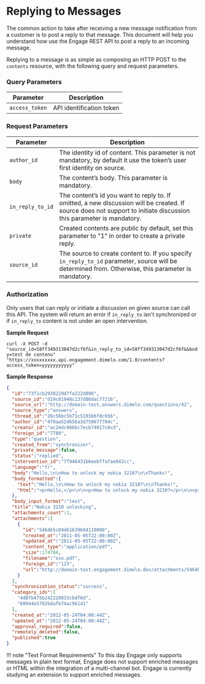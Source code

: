 # Replying to Messages

The common action to take after receiving a new message notification from a customer is to post a reply to that message. This document will help you understand how use the Engage REST API to post a reply to an incoming message. 

Replying to a message is as simple as composing an HTTP POST to the `contents` resource, with the following query and request parameters. 

### Query Parameters

| Parameter | Description |
|-|-|
| `access_token` | API identification token | 

### Request Parameters

| Parameter | Description |
|-|-|
| `author_id` | The identity id of content. This parameter is not mandatory, by default it use the token’s user first identity on source. |
| `body` | The content’s body. This parameter is mandatory. | 
| `in_reply_to_id` | The content’s id you want to reply to. If omitted, a new discussion will be created. If source does not support to initiate discussion this parameter is mandatory. |
| `private` | Created contents are public by default, set this parameter to "1" in order to create a private reply. |
| `source_id` | The source to create content to. If you specify `in_reply_to_id` parameter, source will be determined from. Otherwise, this parameter is mandatory. |

### Authorization

Only users that can reply or initiate a discussion on given source can call this API. The system will return an error if `in_reply_to` isn't synchronized or if `in_reply_to` content is not under an open intervention.

**Sample Request**

`curl -X POST -d "source_id=58ff349313047d2cf6f&in_reply_to_id=58ff349313047d2cf6f&&body=test de contenu" "https://xxxxxxxxx.api.engagement.dimelo.com/1.0/contents?access_token=yyyyyyyyyyy"`

**Sample Response**

```json
{
  "id":"73f1cb2938229d7fa222d096",
  "source_id":"d19c81948c137d86dac77216",
  "source_url":"http://domain-test.answers.dimelo.com/questions/42",
  "source_type":"answers",
  "thread_id":"26c56bc5b71c5193b6f8c656",
  "author_id":"4f0aa52d656a3d75867f784c",
  "creator_id":"ac24dc966bc7ecb74017c0cd",
  "foreign_id":"7789",
  "type":"question",
  "created_from":"synchronizer",
  "private_message":false,
  "status":"replied",
  "intervention_id":"7f946431b6eebffafae642cc",
  "language":"fr",
  "body":"Hello,\n\nHow to unlock my nokia 3210?\n\nThanks!",
  "body_formatted":{
    "text":"Hello,\n\nHow to unlock my nokia 3210?\n\nThanks!",
    "html":"<p>Hello,</p>\n\n<p>How to unlock my nokia 3210?</p>\n\n<p>Thanks!</p>"
  },
  "body_input_format":"text",
  "title":"Nokia 3210 unlocking",
  "attachments_count":1,
  "attachments":[
    {
      "id":"5464b5c04d61639684110000",
      "created_at":"2011-05-05T22:00:00Z",
      "updated_at":"2011-05-05T22:00:00Z",
      "content_type":"application/pdf",
      "size":174784,
      "filename":"sso.pdf",
      "foreign_id":"123",
      "url":"http://domain-test.engagement.dimelo.dev/attachments/5464b5c04d61639684110000"
    }
  ],
  "synchronization_status":"success",
  "category_ids":[
    "4d0fb475b242228033cbdf6d",
    "60944e5702bdafb74ac96141"
  ],
  "created_at":"2012-05-24T04:00:44Z",
  "updated_at":"2012-05-24T04:00:44Z",
  "approval_required":false,
  "remotely_deleted":false,
  "published":true
}
```

!!! note "Text Format Requirements"
    To this day Engage only supports messages in plain text format, Engage does not support enriched messages or HTML within the integration of a multi-channel bot. Engage is currently studying an extension to support enriched messages.